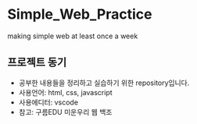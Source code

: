 # Simple_Web_Practice
making simple web at least once a week
## 프로젝트 동기
- 공부한 내용들을 정리하고 실습하기 위한 repository입니다.
- 사용언어: html, css, javascript
- 사용에디터: vscode
- 참고: 구름EDU 미운우리 웹 백조

